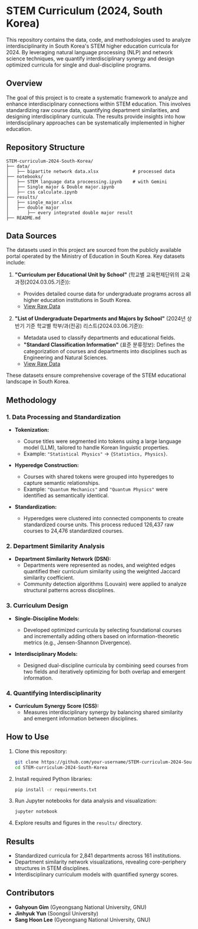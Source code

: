 # STEM Curriculum (2024, South Korea)

This repository contains the data, code, and methodologies used to analyze interdisciplinarity in South Korea's STEM higher education curricula for 2024. By leveraging natural language processing (NLP) and network science techniques, we quantify interdisciplinary synergy and design optimized curricula for single and dual-discipline programs.

## Overview

The goal of this project is to create a systematic framework to analyze and enhance interdisciplinary connections within STEM education. This involves standardizing raw course data, quantifying department similarities, and designing interdisciplinary curricula. The results provide insights into how interdisciplinary approaches can be systematically implemented in higher education.


## Repository Structure
```
STEM-curriculum-2024-South-Korea/
├── data/
│   ├── bipartite network data.xlsx             # processed data
├── notebooks/
│   ├── STEM language data proceessing.ipynb    # with Gemini
│   ├── Single major & Double major.ipynb
│   ├── css calculate.ipynb
├── results/
│   ├── single_major.xlsx            
│   ├── double major
│       ├── every integrated double major result        
├── README.md            
```
## Data Sources

The datasets used in this project are sourced from the publicly available portal operated by the Ministry of Education in South Korea. Key datasets include:

1. **"Curriculum per Educational Unit by School"** (학교별 교육편제단위의 교육과정(2024.03.05.기준)):
   - Provides detailed course data for undergraduate programs across all higher education institutions in South Korea.
   - [View Raw Data](https://academyinfo.go.kr/brd/brd0520/selectDetail.do?ntce_sntc_sno=150&bbs_gubun=rfbr&no=146)

2. **"List of Undergraduate Departments and Majors by School"** (2024년 상반기 기준 학교별 학부/과(전공) 리스트(2024.03.06.기준)):
   - Metadata used to classify departments and educational fields.
   - **"Standard Classification Information"** (표준 분류정보): Defines the categorization of courses and departments into disciplines such as Engineering and Natural Sciences.
   - [View Raw Data](https://academyinfo.go.kr/brd/brd0520/selectDetail.do?ntce_sntc_sno=151&bbs_gubun=rfbr&no=147)

These datasets ensure comprehensive coverage of the STEM educational landscape in South Korea.

## Methodology

### 1. Data Processing and Standardization
- **Tokenization:**
  - Course titles were segmented into tokens using a large language model (LLM), tailored to handle Korean linguistic properties.
  - Example: `"Statistical Physics"` → `{Statistics, Physics}`.

- **Hyperedge Construction:**
  - Courses with shared tokens were grouped into hyperedges to capture semantic relationships.
  - Example: `"Quantum Mechanics"` and `"Quantum Physics"` were identified as semantically identical.

- **Standardization:**
  - Hyperedges were clustered into connected components to create standardized course units. This process reduced 126,437 raw courses to 24,476 standardized courses.

### 2. Department Similarity Analysis
- **Department Similarity Network (DSN):**
  - Departments were represented as nodes, and weighted edges quantified their curriculum similarity using the weighted Jaccard similarity coefficient.
  - Community detection algorithms (Louvain) were applied to analyze structural patterns across disciplines.

### 3. Curriculum Design
- **Single-Discipline Models:**
  - Developed optimized curricula by selecting foundational courses and incrementally adding others based on information-theoretic metrics (e.g., Jensen-Shannon Divergence).

- **Interdisciplinary Models:**
  - Designed dual-discipline curricula by combining seed courses from two fields and iteratively optimizing for both overlap and emergent information.

### 4. Quantifying Interdisciplinarity
- **Curriculum Synergy Score (CSS):**
  - Measures interdisciplinary synergy by balancing shared similarity and emergent information between disciplines.

## How to Use

1. Clone this repository:
   ```bash
   git clone https://github.com/your-username/STEM-curriculum-2024-South-Korea.git
   cd STEM-curriculum-2024-South-Korea
   ```

2. Install required Python libraries:
   ```bash
   pip install -r requirements.txt
   ```

3. Run Jupyter notebooks for data analysis and visualization:
   ```bash
   jupyter notebook
   ```

4. Explore results and figures in the `results/` directory.

## Results

- Standardized curricula for 2,841 departments across 161 institutions.
- Department similarity network visualizations, revealing core-periphery structures in STEM disciplines.
- Interdisciplinary curriculum models with quantified synergy scores.

## Contributors

- **Gahyoun Gim** (Gyeongsang National University, GNU)
- **Jinhyuk Yun** (Soongsil University)
- **Sang Hoon Lee** (Gyeongsang National University, GNU)

